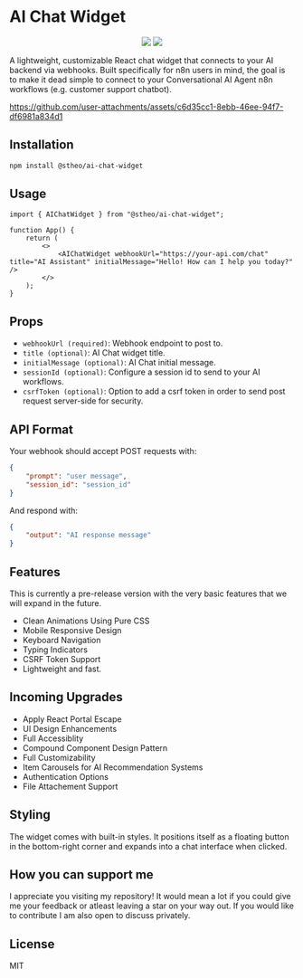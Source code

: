 # AI Chat Widget

<p align="center">
  <img src="https://img.shields.io/npm/v/@stheo/ai-chat-widget" />
  <img src="https://img.shields.io/npm/l/@stheo/ai-chat-widget" />
</p>

A lightweight, customizable React chat widget that connects to your AI backend via webhooks. Built specifically for n8n users in mind, the goal is to make it dead simple to connect to your Conversational AI Agent n8n workflows (e.g. customer support chatbot).

https://github.com/user-attachments/assets/c6d35cc1-8ebb-46ee-94f7-df6981a834d1

## Installation

```bash
npm install @stheo/ai-chat-widget
```

## Usage

```tsx
import { AIChatWidget } from "@stheo/ai-chat-widget";

function App() {
    return (
        <>
            <AIChatWidget webhookUrl="https://your-api.com/chat" title="AI Assistant" initialMessage="Hello! How can I help you today?" />
        </>
    );
}
```

## Props

-   `webhookUrl (required)`: Webhook endpoint to post to.
-   `title (optional)`: AI Chat widget title.
-   `initialMessage (optional)`: AI Chat initial message.
-   `sessionId (optional)`: Configure a session id to send to your AI workflows.
-   `csrfToken (optional)`: Option to add a csrf token in order to send post request server-side for security.

## API Format

Your webhook should accept POST requests with:

```json
{
    "prompt": "user message",
    "session_id": "session_id"
}
```

And respond with:

```json
{
    "output": "AI response message"
}
```

## Features

This is currently a pre-release version with the very basic features that we will expand in the future.

-   Clean Animations Using Pure CSS
-   Mobile Responsive Design
-   Keyboard Navigation
-   Typing Indicators
-   CSRF Token Support
-   Lightweight and fast.

## Incoming Upgrades

-   Apply React Portal Escape
-   UI Design Enhancements
-   Full Accessiblity
-   Compound Component Design Pattern
-   Full Customizability
-   Item Carousels for AI Recommendation Systems
-   Authentication Options
-   File Attachement Support

## Styling

The widget comes with built-in styles. It positions itself as a floating button in the bottom-right corner and expands into a chat interface when clicked.

## How you can support me

I appreciate you visiting my repository! It would mean a lot if you could give me your feedback or atleast leaving a star on your way out. If you would like to contribute I am also open to discuss privately.

## License

MIT
